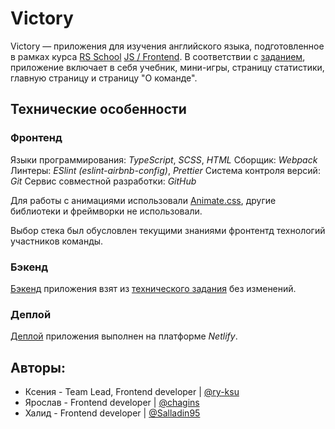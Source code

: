 # Victory
Victory — приложения для изучения английского языка, подготовленное в рамках курса [RS School](https://rs.school/) [JS / Frontend](https://rs.school/js/). 
В соответствии с [заданием](https://github.com/rolling-scopes-school/tasks/blob/master/tasks/stage-2/rs-lang/rslang.md), приложение включает в себя учебник, мини-игры, страницу статистики, главную страницу и страницу "О команде".

## Технические особенности
### Фронтенд 
Языки программирования: *TypeScript*, *SCSS*, *HTML*
Сборщик: *Webpack*
Линтеры: *ESlint* *(eslint-airbnb-config)*, *Prettier*
Система контроля версий: *Git*
Сервис совместной разработки: *GitHub*

Для работы с анимациями использовали [Animate.css](https://animate.style/), другие библиотеки и фреймворки не использовали.

Выбор стека был обусловлен текущими знаниями фронтентд технологий участников команды.

### Бэкенд
[Бэкенд](https://github.com/rolling-scopes-school/react-rslang-be) приложения взят из [технического задания](https://github.com/rolling-scopes-school/tasks/blob/master/tasks/stage-2/rs-lang/rslang.md) без изменений. 

### Деплой
[Деплой](https://rslang-victory.netlify.app/) приложения выполнен на платформе *Netlify*.

## Авторы:
- Ксения - Team Lead, Frontend developer | [@ry-ksu](https://github.com/ry-ksu)
- Ярослав - Frontend developer | [@chagins](https://github.com/chagins)
- Халид - Frontend developer | [@Salladin95](https://github.com/salladin95)
